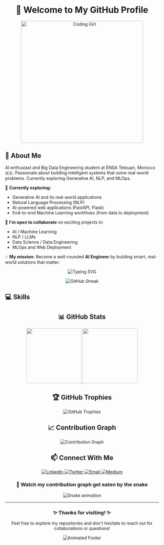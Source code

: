 # <div align="center">👋 Welcome to My GitHub Profile</div>


<div align="center">
  <img alt="Coding Girl" width="400" src="https://undraw.co/api/illustrations/0c407d8e-2f39-4ac5-936c-60b44b49a226">
</div>


## <div align="left">🚀 About Me</div>
AI enthusiast and Big Data Engineering student at ENSA Tetouan, Morocco 🇲🇦. Passionate about building intelligent systems that solve real-world problems. Currently exploring Generative AI, NLP, and MLOps.

🌱 **Currently exploring:**  
- Generative AI and its real-world applications  
- Natural Language Processing (NLP)  
- AI-powered web applications (FastAPI, Flask)  
- End-to-end Machine Learning workflows (from data to deployment)

🚀 **I'm open to collaborate** on exciting projects in:  
- AI / Machine Learning  
- NLP / LLMs  
- Data Science / Data Engineering  
- MLOps and Web Deployment

💡 **My mission:** Become a well-rounded **AI Engineer** by building smart, real-world solutions that matter.




<div align="center">
  
  ![Typing SVG](https://readme-typing-svg.herokuapp.com?font=Fira+Code&pause=1000&color=9C27B0&center=true&vCenter=true&width=435&lines=Machine+Learning+Engineer;Data+Scientist;Problem+Solver;AI+Enthusiast)
  
</div>

<div align="center">
  <img src="https://github-readme-streak-stats.herokuapp.com/?user=bensbehChaimae&theme=material-palenight" alt="GitHub Streak"/>
</div>





## <div align="left">💻 Skills</div>



## <div align="center">📊 GitHub Stats</div>

<div align="center">
  <a href="https://github.com/bensbehChaimae">
    <img height="180em" src="https://github-readme-stats.vercel.app/api?username=bensbehChaimae&show_icons=true&theme=material-palenight&include_all_commits=true&count_private=true"/>
    <img height="180em" src="https://github-readme-stats.vercel.app/api/top-langs/?username=bensbehChaimae&layout=compact&langs_count=7&theme=material-palenight"/>
  </a>
</div>

## <div align="center">🏆 GitHub Trophies</div>

<div align="center">
  <img src="https://github-profile-trophy.vercel.app/?username=bensbehChaimae&theme=discord&no-frame=false&no-bg=true&margin-w=4" alt="GitHub Trophies"/>
</div>

## <div align="center">📈 Contribution Graph</div>

<div align="center">
  <img src="https://github-readme-activity-graph.vercel.app/graph?username=bensbehChaimae&theme=material-palenight" alt="Contribution Graph"/>
</div>

## <div align="center">📫 Connect With Me</div>

<div align="center">
  <a href="https://linkedin.com/in/yourlinkedin" target="_blank">
    <img src="https://img.shields.io/badge/LinkedIn-0077B5?style=for-the-badge&logo=linkedin&logoColor=white" alt="LinkedIn"/>
  </a>
  <a href="https://twitter.com/yourtwitter" target="_blank">
    <img src="https://img.shields.io/badge/Twitter-1DA1F2?style=for-the-badge&logo=twitter&logoColor=white" alt="Twitter"/>
  </a>
  <a href="mailto:your.email@example.com" target="_blank">
    <img src="https://img.shields.io/badge/Email-D14836?style=for-the-badge&logo=gmail&logoColor=white" alt="Email"/>
  </a>
  <a href="https://medium.com/@yourusername" target="_blank">
    <img src="https://img.shields.io/badge/Medium-12100E?style=for-the-badge&logo=medium&logoColor=white" alt="Medium"/>
  </a>
</div>

<div align="center">
  
  ### 🐍 Watch my contribution graph get eaten by the snake
  
  ![Snake animation](https://github.com/bensbehChaimae/bensbehChaimae/blob/output/github-contribution-grid-snake.svg)
  
</div>

---

<div align="center">
  <h3>✨ Thanks for visiting! ✨</h3>
  <p>Feel free to explore my repositories and don't hesitate to reach out for collaborations or questions!</p>
  
  ![Animated Footer](https://capsule-render.vercel.app/api?type=waving&color=9C27B0&height=120&section=footer)
</div>